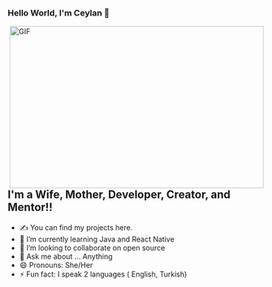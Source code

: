### Hello World, I'm Ceylan  👋

 <img align="right" alt="GIF" width="500" height="320" />


## I'm a Wife, Mother, Developer, Creator, and Mentor!!
- ✍ You can find my projects here.
- 🌱 I’m currently learning Java  and React Native
- 👯 I’m looking to collaborate on open source
- 💬 Ask me about ... Anything
- 😄 Pronouns: She/Her
- ⚡ Fun fact: I speak 2 languages ( English, Turkish)



